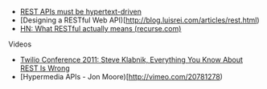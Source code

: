 * [REST APIs must be hypertext-driven](http://roy.gbiv.com/untangled/2008/rest-apis-must-be-hypertext-driven)
* [Designing a RESTful Web API)[http://blog.luisrei.com/articles/rest.html)
* [HN: What RESTful actually means (recurse.com)](https://news.ycombinator.com/item?id=10765148)

Videos

* [Twilio Conference 2011: Steve Klabnik, Everything You Know About REST Is Wrong](http://vimeo.com/30764565)
* [Hypermedia APIs - Jon Moore)[http://vimeo.com/20781278)
